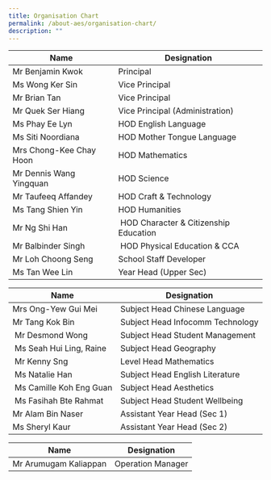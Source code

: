 ```yaml
---
title: Organisation Chart
permalink: /about-aes/organisation-chart/
description: ""
---
```

| **Name** | **Designation** | 
| -------- | -------- | 
| Mr Benjamin Kwok | Principal | 
|Ms Wong Ker Sin    | Vice Principal     | 
| Mr Brian Tan   | Vice Principal      | 
| Mr Quek Ser Hiang  | Vice Principal (Administration)    | 
| Ms Phay Ee Lyn    | HOD English Language    | 
|Ms Siti Noordiana    | HOD Mother Tongue Language    | 
|Mrs Chong-Kee Chay Hoon   | HOD Mathematics    | 
| Mr Dennis Wang Yingquan | HOD Science     | 
| Mr Taufeeq Affandey | HOD Craft & Technology   | 
| Ms Tang Shien Yin    | HOD Humanities    | 
| Mr Ng Shi Han    |  HOD Character & Citizenship Education    | 
| Mr Balbinder Singh   |  HOD Physical Education & CCA     | 
| Mr Loh Choong Seng  | School Staff Developer     | 
| Ms Tan Wee Lin   | Year Head (Upper Sec)| 


| **Name** | **Designation**|
| -------- | -------- | 
| Mrs Ong-Yew Gui Mei    | Subject Head Chinese Language    |
| Mr Tang Kok Bin    | Subject Head Infocomm Technology   | 
|  Mr Desmond Wong   | Subject Head Student Management   | 
| Ms Seah Hui Ling, Raine |Subject Head Geography   | 
|  Mr Kenny Sng  | Level Head Mathematics    | 
|  Ms Natalie Han    | Subject Head English Literature  | 
|  Ms Camille Koh Eng Guan    | Subject Head Aesthetics | 
| Ms Fasihah Bte Rahmat| Subject Head Student Wellbeing     | 
| Mr Alam Bin Naser    | Assistant Year Head (Sec 1)   | 
| Ms Sheryl Kaur     | Assistant Year Head (Sec 2)   | 


| **Name** | **Designation**|
| -------- | -------- | 
| Mr Arumugam Kaliappan    | Operation Manager  |